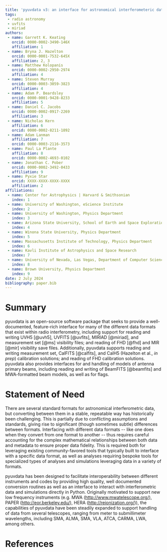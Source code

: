 ```yaml
---
title: 'pyuvdata v3: an interface for astronomical interferometeric datasets in python'
tags:
 - radio astronomy
 - uvfits
 - miriad
authors:
 - name: Garrett K. Keating
   orcid: 0000-0002-3490-146X
   affiliation: 1
 - name: Bryna J. Hazelton
   orcid: 0000-0001-7532-645X
   affiliation: 2, 3
 - name: Matthew Kolopanis
   orcid: 0000-0002-2950-2974
   affiliation: 4
 - name: Steven Murray
   orcid: 0000-0003-3059-3823
   affiliation: 4
 - name: Adam P. Beardsley
   orcid: 0000-0001-9428-8233
   affiliation: 5
 - name: Daniel C. Jacobs
   orcid: 0000-0002-0917-2269
   affiliation: 3
 - name: Nicholas Kern
   affiliation: 6
   orcid: 0000-0002-8211-1892
 - name: Adam Lanman
   affiliation: 7
   orcid: 0000-0003-2116-3573
 - name: Paul La Plante
   affiliation: 8
   orcid: 0000-0002-4693-0102
 - name: Jonathan C. Pober
   orcid: 0000-0002-3492-0433
   affiliation: 9
 - name: Pyxie Star
   orcid: XXXX-XXXX-XXXX-XXXX
   affiliation: 2
affiliations:
 - name: Center for Astrophysics | Harvard & Smithsonian
   index: 1
 - name: University of Washington, eScience Institute
   index: 2
 - name: University of Washington, Physics Department
   index: 3
 - name: Arizona State University, School of Earth and Space Exploration
   index: 4
 - name: Winona State University, Physics Department
   index: 5
 - name: Massachusetts Institute of Technology, Physics Department
   index: 6
 - name: Kavli Institute of Astrophysics and Space Research
   index: 7
 - name: University of Nevada, Las Vegas, Department of Computer Science
   index: 8
 - name: Brown University, Physics Department
   index: 9
date: 2 July 2024
bibliography: paper.bib
---
```


# Summary
pyuvdata is an open-source software package that seeks to provide a well-documented,
feature-rich interface for many of the different data formats that exist within radio
interferometry, including support for reading and writing UVH5 [@uvh5], UVFITS
[@uvfits], MIRIAD [@miriad], and measurement set [@ms] visibility files; and reading of
FHD [@fhd] and MIR [@mir] visibility save files. Additionally, pyuvdata supports reading
and writing measurement set, CalFITS [@calfits], and CalH5 (Hazelton et al., _in prep_)
calibration solutions; and reading of FHD calibration solutions. pyuvdata also provides
interfaces for and handling of models of antenna primary beams, including reading and
writing of BeamFITS [@beamfits] and MWA-formatted beam models, as well as for flags.

# Statement of Need
There are several standard formats for astronomical interferometric data, but
converting between them in a stable, repeatable way has historically been
challenging.  This is partially due to conflicting assumptions and standards, giving
rise to significant (though sometimes subtle) differences between formats.
Interfacing with different data formats -- like one does when they convert from one
format to another -- thus requires careful accounting for the complex mathematical
relationships between both data and metadata to ensure proper data fidelity. This is
required both for leveraging existing community-favored tools that typically built
to interface with a specific data format, as well as analyses requiring bespoke tools
for specialized types of analyses and simulations leveraging data in a variety of
formats.

pyuvdata has been designed to facilitate interoperability between different instruments
and codes by providing high quality, well documented conversion routines as well as an
interface to interact with interferometric data and simulations directly in Python.
Originally motivated to support new low frequency instruments (e.g. MWA
(http://www.mwatelescope.org/), PAPER (http://eor.berkeley.edu/), HERA
(http://reionization.org/)), the capabilities of pyuvdata have been steadily expanded
to support handling of data from several telescopes, ranging from meter to submillimeter
wavelengths, including SMA, ALMA, SMA, VLA, ATCA, CARMA, LWA, among others.

# References

